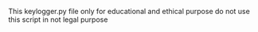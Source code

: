 This keylogger.py file only for educational and ethical purpose do not use this script in not legal purpose